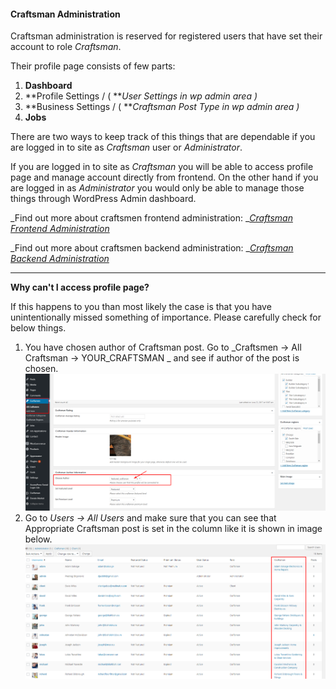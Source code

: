 #### Craftsman Administration

Craftsman administration is reserved for registered users that have set their account to role _Craftsman_.

Their profile page consists of few parts:

1. **Dashboard**
2. **Profile Settings / \( **_User Settings in wp admin area \)_
3. **Business Settings / \( **_Craftsman Post Type in wp admin area \)_
4. **Jobs**

There are two ways to keep track of this things that are dependable if you are logged in to site as _Craftsman_ user or _Administrator_.

If you are logged in to site as _Craftsman_ you will be able to access profile page and manage account directly from frontend. On the other hand if you are logged in as _Administrator_ you would only be able to manage those things through WordPress Admin dashboard.  

_Find out more about craftsmen frontend administration: _[_Craftsman Frontend Administration_](/users/user-administration-profile-page/craftsman-administration/frontend-administration.md)

_Find out more about craftsmen backend administration: _[_Craftsman Backend Administration_](/users/user-administration-profile-page/craftsman-administration/backend-administration.md)

---

**Why can't I access profile page?**

If this happens to you than most likely the case is that you have unintentionally missed something of importance. Please carefully check for below things.

1. You have chosen author of Craftsman post. Go to _Craftsmen -&gt; All Craftsman -&gt; YOUR\_CRAFTSMAN _ and see if author of the post is chosen.![](/assets/13.png)
2. Go to _Users -&gt; All Users_ and make sure that you can see that Appropriate Craftsman post is set in the column like it is shown in image below.![](/assets/14.png)



